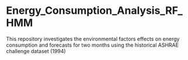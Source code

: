 # Energy_Consumption_Analysis_RF_HMM
This repository investigates the environmental factors effects on energy consumption and forecasts for two months using the historical ASHRAE challenge dataset (1994)
